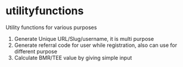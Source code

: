 # utilityfunctions
Utility functions for various purposes

1. Generate Unique URL/Slug/username, it is multi purpose
2. Generate referral code for user while registration, also can use for different purpose
3. Calculate BMR/TEE value by giving simple input
